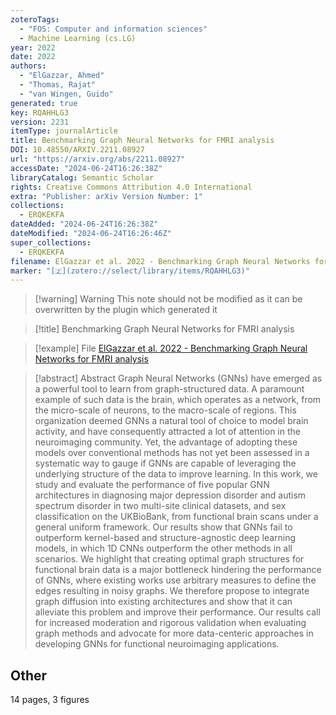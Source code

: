 ```yaml
---
zoteroTags:
  - "FOS: Computer and information sciences"
  - Machine Learning (cs.LG)
year: 2022
date: 2022
authors:
  - "ElGazzar, Ahmed"
  - "Thomas, Rajat"
  - "van Wingen, Guido"
generated: true
key: RQAHHLG3
version: 2231
itemType: journalArticle
title: Benchmarking Graph Neural Networks for FMRI analysis
DOI: 10.48550/ARXIV.2211.08927
url: "https://arxiv.org/abs/2211.08927"
accessDate: "2024-06-24T16:26:38Z"
libraryCatalog: Semantic Scholar
rights: Creative Commons Attribution 4.0 International
extra: "Publisher: arXiv Version Number: 1"
collections:
  - ERQKEKFA
dateAdded: "2024-06-24T16:26:38Z"
dateModified: "2024-06-24T16:26:46Z"
super_collections:
  - ERQKEKFA
filename: ElGazzar et al. 2022 - Benchmarking Graph Neural Networks for FMRI analysis
marker: "[🇿](zotero://select/library/items/RQAHHLG3)"
---
```


>[!warning] Warning
> This note should not be modified as it can be overwritten by the plugin which generated it

> [!title] Benchmarking Graph Neural Networks for FMRI analysis

> [!example] File
> [ElGazzar et al. 2022 - Benchmarking Graph Neural Networks for FMRI analysis](ElGazzar%20et%20al.%202022%20-%20Benchmarking%20Graph%20Neural%20Networks%20for%20FMRI%20analysis.pdf)

> [!abstract] Abstract
> Graph Neural Networks (GNNs) have emerged as a powerful tool to learn from graph-structured data. A paramount example of such data is the brain, which operates as a network, from the micro-scale of neurons, to the macro-scale of regions. This organization deemed GNNs a natural tool of choice to model brain activity, and have consequently attracted a lot of attention in the neuroimaging community. Yet, the advantage of adopting these models over conventional methods has not yet been assessed in a systematic way to gauge if GNNs are capable of leveraging the underlying structure of the data to improve learning. In this work, we study and evaluate the performance of five popular GNN architectures in diagnosing major depression disorder and autism spectrum disorder in two multi-site clinical datasets, and sex classification on the UKBioBank, from functional brain scans under a general uniform framework. Our results show that GNNs fail to outperform kernel-based and structure-agnostic deep learning models, in which 1D CNNs outperform the other methods in all scenarios. We highlight that creating optimal graph structures for functional brain data is a major bottleneck hindering the performance of GNNs, where existing works use arbitrary measures to define the edges resulting in noisy graphs. We therefore propose to integrate graph diffusion into existing architectures and show that it can alleviate this problem and improve their performance. Our results call for increased moderation and rigorous validation when evaluating graph methods and advocate for more data-centeric approaches in developing GNNs for functional neuroimaging applications.

## Other

14 pages, 3 figures

